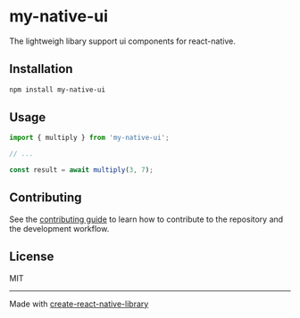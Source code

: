 # my-native-ui

The lightweigh libary support ui components for react-native.

## Installation

```sh
npm install my-native-ui
```

## Usage

```js
import { multiply } from 'my-native-ui';

// ...

const result = await multiply(3, 7);
```

## Contributing

See the [contributing guide](CONTRIBUTING.md) to learn how to contribute to the repository and the development workflow.

## License

MIT

---

Made with [create-react-native-library](https://github.com/callstack/react-native-builder-bob)
